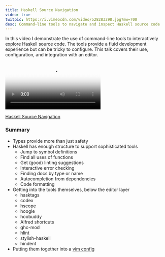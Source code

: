 ```yaml
---
title: Haskell Source Navigation
video: true
twitpic: https://i.vimeocdn.com/video/528283298.jpg?mw=700
desc: Command-line tools to navigate and inspect Haskell source code
---
```


In this video I demonstrate the use of command-line tools to
interactively explore Haskell source code. The tools provide a fluid
development experience but can be tricky to configure. This talk
covers their use, configuration, and integration with an editor.

<video poster="https://i.vimeocdn.com/video/528283298.jpg?mw=700" class="video-js vjs-default-skin" controls preload="auto">
  <source src="https://player.vimeo.com/external/134634569.hd.mp4?s=bca20c829e3a57bc54fd9f6b90210439" type="video/mp4">
</video>

<a class="embedly-card" href="http://www.slideshare.net/begriffs/haskell-code-tools">Haskell Source Navigation</a>

### Summary

- Types provide more than just safety
- Haskell has enough structure to support sophisticated tools
    - Jump to symbol definitions
    - Find all uses of functions
    - Get (good) linting suggestions
    - Interactive error checking
    - Finding docs by type or name
    - Autocompletion from dependencies
    - Code formatting
- Getting into the tools themselves, below the editor layer
    - hasktags
    - codex
    - hscope
    - hoogle
    - hoobuddy
    - Alfred shortcuts
    - ghc-mod
    - hlint
    - stylish-haskell
    - hindent
- Putting them together into a [vim config](https://github.com/begriffs/haskell-vim-now)

<script async src="//cdn.embedly.com/widgets/platform.js" charset="UTF-8"></script>
